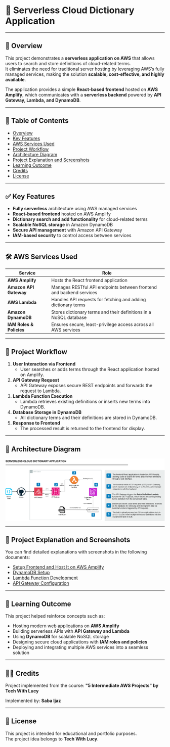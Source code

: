 # 📘 Serverless Cloud Dictionary Application

---

## 📌 Overview

This project demonstrates a **serverless application on AWS** that allows users to search and store definitions of cloud-related terms.  
It eliminates the need for traditional server hosting by leveraging AWS’s fully managed services, making the solution **scalable, cost-effective, and highly available**.

The application provides a simple **React-based frontend** hosted on **AWS Amplify**, which communicates with a **serverless backend** powered by **API Gateway, Lambda, and DynamoDB**.

---

## 📑 Table of Contents

- [Overview](#-overview)  
- [Key Features](#-key-features)  
- [AWS Services Used](#-aws-services-used)  
- [Project Workflow](#-project-workflow)  
- [Architecture Diagram](#-architecture-diagram)  
- [Project Explanation and Screenshots](#-project-explanation-and-screenshots)  
- [Learning Outcome](#-learning-outcome)  
- [Credits](#-credits)  
- [License](#-license)

---

## ✅ Key Features

- **Fully serverless** architecture using AWS managed services  
- **React-based frontend** hosted on AWS Amplify  
- **Dictionary search and add functionality** for cloud-related terms  
- **Scalable NoSQL storage** in Amazon DynamoDB  
- **Secure API management** with Amazon API Gateway  
- **IAM-based security** to control access between services  

---

## 🛠️ AWS Services Used

| Service               | Role                                                                 |
|-----------------------|----------------------------------------------------------------------|
| **AWS Amplify**       | Hosts the React frontend application                                |
| **Amazon API Gateway**| Manages RESTful API endpoints between frontend and backend services  |
| **AWS Lambda**        | Handles API requests for fetching and adding dictionary terms       |
| **Amazon DynamoDB**   | Stores dictionary terms and their definitions in a NoSQL database   |
| **IAM Roles & Policies** | Ensures secure, least-privilege access across all AWS services |

---

## 🔁 Project Workflow

1. **User Interaction via Frontend**  
   - User searches or adds terms through the React application hosted on Amplify.  
2. **API Gateway Request**  
   - API Gateway exposes secure REST endpoints and forwards the request to Lambda.  
3. **Lambda Function Execution**  
   - Lambda retrieves existing definitions or inserts new terms into DynamoDB.  
4. **Database Storage in DynamoDB**  
   - All dictionary terms and their definitions are stored in DynamoDB.  
5. **Response to Frontend**  
   - The processed result is returned to the frontend for display.  

---

## 🧩 Architecture Diagram

![Architecture](architecture/architecture-diagram.png)

---

## 📸 Project Explanation and Screenshots

You can find detailed explanations with screenshots in the following documents:

- [Setup Frontend and Host It on AWS Amplify](screenshots/setup-frontend-and-host-it-on-aws-amplify.docx)  
- [DynamoDB Setup](screenshots/configuration-of-dynamoDB-to-store-cloud-definitions.docx)  
- [Lambda Function Development](screenshots/creation-of-lambda-function-for-fetching-terms.docx)  
- [API Gateway Configuration](screenshots/api-gateway-integration-for-serverless-cloud-dictionary.docx)
---

## 🧠 Learning Outcome

This project helped reinforce concepts such as:  
- Hosting modern web applications on **AWS Amplify**  
- Building serverless APIs with **API Gateway and Lambda**  
- Using **DynamoDB** for scalable NoSQL storage  
- Designing secure cloud applications with **IAM roles and policies**  
- Deploying and integrating multiple AWS services into a seamless solution  

---

## 👩‍💻 Credits

Project implemented from the course:
**"5 Intermediate AWS Projects" by Tech With Lucy**  

Implemented by: **Saba Ijaz**

---

## 📜 License

This project is intended for educational and portfolio purposes.  
The project idea belongs to **Tech With Lucy**.
